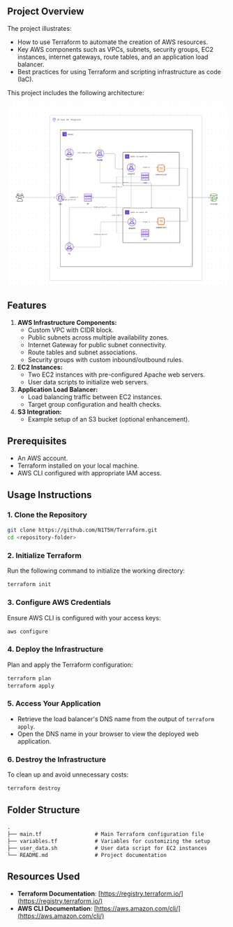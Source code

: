 ## Project Overview

The project illustrates:
- How to use Terraform to automate the creation of AWS resources.
- Key AWS components such as VPCs, subnets, security groups, EC2 instances, internet gateways, route tables, and an application load balancer.
- Best practices for using Terraform and scripting infrastructure as code (IaC).

This project includes the following architecture:

![Architecture Diagram](Terraform.png)

## Features
1. **AWS Infrastructure Components:**
   - Custom VPC with CIDR block.
   - Public subnets across multiple availability zones.
   - Internet Gateway for public subnet connectivity.
   - Route tables and subnet associations.
   - Security groups with custom inbound/outbound rules.
2. **EC2 Instances:**
   - Two EC2 instances with pre-configured Apache web servers.
   - User data scripts to initialize web servers.
3. **Application Load Balancer:**
   - Load balancing traffic between EC2 instances.
   - Target group configuration and health checks.
4. **S3 Integration:**
   - Example setup of an S3 bucket (optional enhancement).

## Prerequisites
- An AWS account.
- Terraform installed on your local machine.
- AWS CLI configured with appropriate IAM access.

## Usage Instructions
### 1. Clone the Repository
```bash
git clone https://github.com/N1T5H/Terraform.git
cd <repository-folder>
```

### 2. Initialize Terraform
Run the following command to initialize the working directory:
```bash
terraform init
```

### 3. Configure AWS Credentials
Ensure AWS CLI is configured with your access keys:
```bash
aws configure
```

### 4. Deploy the Infrastructure
Plan and apply the Terraform configuration:
```bash
terraform plan
terraform apply
```

### 5. Access Your Application
- Retrieve the load balancer's DNS name from the output of `terraform apply`.
- Open the DNS name in your browser to view the deployed web application.

### 6. Destroy the Infrastructure
To clean up and avoid unnecessary costs:
```bash
terraform destroy
```

## Folder Structure
```
.
├── main.tf                 # Main Terraform configuration file
├── variables.tf            # Variables for customizing the setup
├── user_data.sh            # User data script for EC2 instances
└── README.md               # Project documentation
```

## Resources Used
- **Terraform Documentation**: [https://registry.terraform.io/](https://registry.terraform.io/)
- **AWS CLI Documentation**: [https://aws.amazon.com/cli/](https://aws.amazon.com/cli/)

